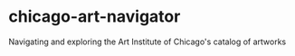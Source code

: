 # chicago-art-navigator
Navigating and exploring the Art Institute of Chicago's catalog of artworks
